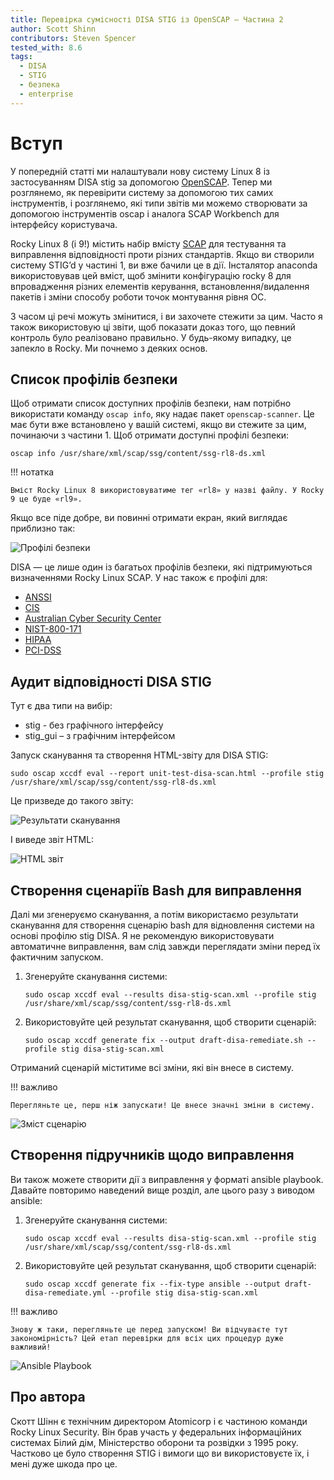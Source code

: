 ```yaml
---
title: Перевірка сумісності DISA STIG із OpenSCAP – Частина 2
author: Scott Shinn
contributors: Steven Spencer
tested_with: 8.6
tags:
  - DISA
  - STIG
  - безпека
  - enterprise
---
```


# Вступ

У попередній статті ми налаштували нову систему Linux 8 із застосуванням DISA stig за допомогою [OpenSCAP](https://www.openscap.org). Тепер ми розглянемо, як перевірити систему за допомогою тих самих інструментів, і розглянемо, які типи звітів ми можемо створювати за допомогою інструментів oscap і аналога SCAP Workbench для інтерфейсу користувача.

Rocky Linux 8 (і 9!) містить набір вмісту [SCAP](https://csrc.nist.gov/projects/security-content-automation-protocol) для тестування та виправлення відповідності проти різних стандартів. Якщо ви створили систему STIG’d у частині 1, ви вже бачили це в дії. Інсталятор anaconda використовував цей вміст, щоб змінити конфігурацію rocky 8 для впровадження різних елементів керування, встановлення/видалення пакетів і зміни способу роботи точок монтування рівня ОС.

З часом ці речі можуть змінитися, і ви захочете стежити за цим. Часто я також використовую ці звіти, щоб показати доказ того, що певний контроль було реалізовано правильно. У будь-якому випадку, це запекло в Rocky. Ми почнемо з деяких основ.

## Список профілів безпеки

Щоб отримати список доступних профілів безпеки, нам потрібно використати команду `oscap info`, яку надає пакет `openscap-scanner`. Це має бути вже встановлено у вашій системі, якщо ви стежите за цим, починаючи з частини 1.  Щоб отримати доступні профілі безпеки:

```
oscap info /usr/share/xml/scap/ssg/content/ssg-rl8-ds.xml
```

!!! нотатка

    Вміст Rocky Linux 8 використовуватиме тег «rl8» у назві файлу. У Rocky 9 це буде «rl9».

Якщо все піде добре, ви повинні отримати екран, який виглядає приблизно так:

![Профілі безпеки](images/disa_stig_pt2_img1.jpg)

DISA — це лише один із багатьох профілів безпеки, які підтримуються визначеннями Rocky Linux SCAP. У нас також є профілі для:

* [ANSSI](https://www.ssi.gouv.fr/en/)
* [CIS](https://cisecurity.org)
* [Australian Cyber Security Center](https://cyber.gov.au)
* [NIST-800-171](https://csrc.nist.gov/publications/detail/sp/800-171/rev-2/final)
* [HIPAA](https://www.hhs.gov/hipaa/for-professionals/security/laws-regulations/index.html)
* [PCI-DSS](https://www.pcisecuritystandards.org/)

## Аудит відповідності DISA STIG

Тут є два типи на вибір:

* stig - без графічного інтерфейсу
* stig_gui – з графічним інтерфейсом

Запуск сканування та створення HTML-звіту для DISA STIG:

```
sudo oscap xccdf eval --report unit-test-disa-scan.html --profile stig /usr/share/xml/scap/ssg/content/ssg-rl8-ds.xml
```

Це призведе до такого звіту:

![Результати сканування](images/disa_stig_pt2_img2.jpg)

І виведе звіт HTML:

![HTML звіт](images/disa_stig_pt2_img3.jpg)

## Створення сценаріїв Bash для виправлення

Далі ми згенеруємо сканування, а потім використаємо результати сканування для створення сценарію bash для відновлення системи на основі профілю stig DISA. Я не рекомендую використовувати автоматичне виправлення, вам слід завжди переглядати зміни перед їх фактичним запуском.

1) Згенеруйте сканування системи:
    ```
    sudo oscap xccdf eval --results disa-stig-scan.xml --profile stig /usr/share/xml/scap/ssg/content/ssg-rl8-ds.xml
    ```
2) Використовуйте цей результат сканування, щоб створити сценарій:
    ```
    sudo oscap xccdf generate fix --output draft-disa-remediate.sh --profile stig disa-stig-scan.xml
    ```

Отриманий сценарій міститиме всі зміни, які він внесе в систему.

!!! важливо

    Перегляньте це, перш ніж запускати! Це внесе значні зміни в систему.

![Зміст сценарію](images/disa_stig_pt2_img4.jpg)

## Створення підручників щодо виправлення

Ви також можете створити дії з виправлення у форматі ansible playbook. Давайте повторимо наведений вище розділ, але цього разу з виводом ansible:

1) Згенеруйте сканування системи:
    ```
    sudo oscap xccdf eval --results disa-stig-scan.xml --profile stig /usr/share/xml/scap/ssg/content/ssg-rl8-ds.xml
    ```
2) Використовуйте цей результат сканування, щоб створити сценарій:
    ```
    sudo oscap xccdf generate fix --fix-type ansible --output draft-disa-remediate.yml --profile stig disa-stig-scan.xml
    ```

!!! важливо

    Знову ж таки, перегляньте це перед запуском! Ви відчуваєте тут закономірність? Цей етап перевірки для всіх цих процедур дуже важливий!

![Ansible Playbook](images/disa_stig_pt2_img5.jpg)

## Про автора

Скотт Шінн є технічним директором Atomicorp і є частиною команди Rocky Linux Security. Він брав участь у федеральних інформаційних системах Білий дім, Міністерство оборони та розвідки з 1995 року. Частково це було створення STIG і вимоги що ви використовуєте їх, і мені дуже шкода про це.

